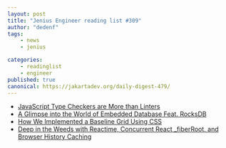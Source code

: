 ```yaml
---
layout: post
title: "Jenius Engineer reading list #309"
author: "dedenf"
tags:
    - news
    - jenius

categories:
    - readinglist
    - engineer
published: true
canonical: https://jakartadev.org/daily-digest-479/
---
```


- [JavaScript Type Checkers are More than Linters](https://thoughtbot.com/blog/javascript-type-systems-are-not-linters)
- [A Glimpse into the World of Embedded Database Feat. RocksDB](https://medium.com/walmartlabs/https-medium-com-kharekartik-rocksdb-and-embedded-databases-1a0f8e6ea74f)
- [How We Implemented a Baseline Grid Using CSS](https://open.nytimes.com/how-we-implemented-a-baseline-grid-using-css-cb13cac45201)
- [Deep in the Weeds with Reactime, Concurrent React _fiberRoot, and Browser History Caching](https://itnext.io/deep-in-the-weeds-with-reactime-concurrent-react-fiberroot-and-browser-history-caching-7ce9d7300abb)

